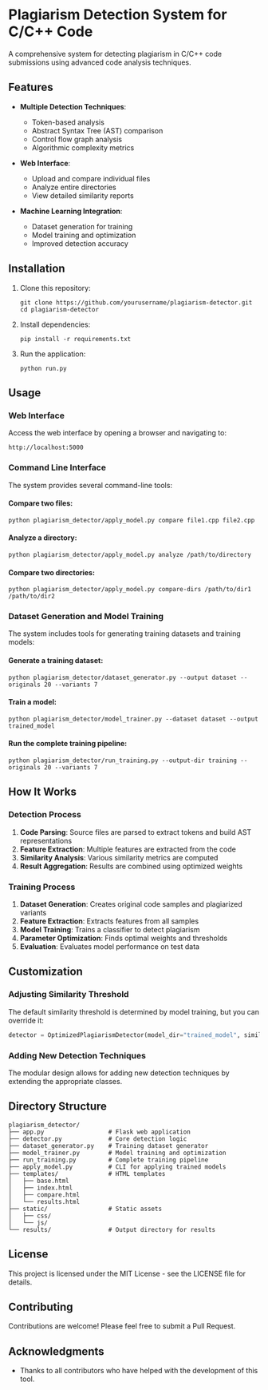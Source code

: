 # Plagiarism Detection System for C/C++ Code

A comprehensive system for detecting plagiarism in C/C++ code submissions using advanced code analysis techniques.

## Features

- **Multiple Detection Techniques**:
  - Token-based analysis
  - Abstract Syntax Tree (AST) comparison
  - Control flow graph analysis
  - Algorithmic complexity metrics

- **Web Interface**:
  - Upload and compare individual files
  - Analyze entire directories
  - View detailed similarity reports

- **Machine Learning Integration**:
  - Dataset generation for training
  - Model training and optimization
  - Improved detection accuracy

## Installation

1. Clone this repository:
   ```
   git clone https://github.com/yourusername/plagiarism-detector.git
   cd plagiarism-detector
   ```

2. Install dependencies:
   ```
   pip install -r requirements.txt
   ```

3. Run the application:
   ```
   python run.py
   ```

## Usage

### Web Interface

Access the web interface by opening a browser and navigating to:
```
http://localhost:5000
```

### Command Line Interface

The system provides several command-line tools:

#### Compare two files:
```
python plagiarism_detector/apply_model.py compare file1.cpp file2.cpp
```

#### Analyze a directory:
```
python plagiarism_detector/apply_model.py analyze /path/to/directory
```

#### Compare two directories:
```
python plagiarism_detector/apply_model.py compare-dirs /path/to/dir1 /path/to/dir2
```

### Dataset Generation and Model Training

The system includes tools for generating training datasets and training models:

#### Generate a training dataset:
```
python plagiarism_detector/dataset_generator.py --output dataset --originals 20 --variants 7
```

#### Train a model:
```
python plagiarism_detector/model_trainer.py --dataset dataset --output trained_model
```

#### Run the complete training pipeline:
```
python plagiarism_detector/run_training.py --output-dir training --originals 20 --variants 7
```

## How It Works

### Detection Process

1. **Code Parsing**: Source files are parsed to extract tokens and build AST representations
2. **Feature Extraction**: Multiple features are extracted from the code
3. **Similarity Analysis**: Various similarity metrics are computed
4. **Result Aggregation**: Results are combined using optimized weights

### Training Process

1. **Dataset Generation**: Creates original code samples and plagiarized variants
2. **Feature Extraction**: Extracts features from all samples
3. **Model Training**: Trains a classifier to detect plagiarism
4. **Parameter Optimization**: Finds optimal weights and thresholds
5. **Evaluation**: Evaluates model performance on test data

## Customization

### Adjusting Similarity Threshold

The default similarity threshold is determined by model training, but you can override it:

```python
detector = OptimizedPlagiarismDetector(model_dir="trained_model", similarity_threshold=0.8)
```

### Adding New Detection Techniques

The modular design allows for adding new detection techniques by extending the appropriate classes.

## Directory Structure

```
plagiarism_detector/
├── app.py                  # Flask web application
├── detector.py             # Core detection logic
├── dataset_generator.py    # Training dataset generator
├── model_trainer.py        # Model training and optimization
├── run_training.py         # Complete training pipeline
├── apply_model.py          # CLI for applying trained models
├── templates/              # HTML templates
│   ├── base.html
│   ├── index.html
│   ├── compare.html
│   └── results.html
├── static/                 # Static assets
│   ├── css/
│   └── js/
└── results/                # Output directory for results
```

## License

This project is licensed under the MIT License - see the LICENSE file for details.

## Contributing

Contributions are welcome! Please feel free to submit a Pull Request.

## Acknowledgments

- Thanks to all contributors who have helped with the development of this tool. 